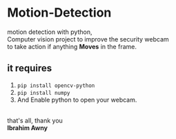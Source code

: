 # Motion-Detection
motion detection with python, <br>
Computer vision project to improve the security webcam<br>
to take action if anything <strong>Moves</strong> in the frame.<br>

## it requires
1. `pip install opencv-python`
2. `pip install numpy`
3. And Enable python to open your webcam.
<br>
that's all, thank you <br>
<strong>Ibrahim Awny
